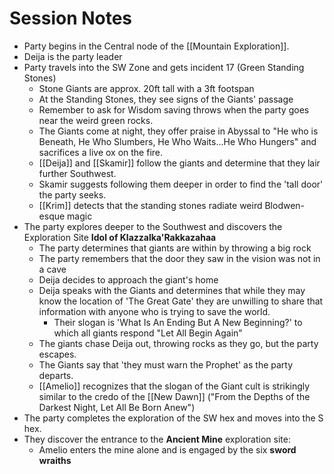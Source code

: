 # Session Notes
- Party begins in the Central node of the [[Mountain Exploration]].
- Deija is the party leader
- Party travels into the SW Zone and gets incident 17 (Green Standing Stones)
	- Stone Giants are approx. 20ft tall with a 3ft footspan
	- At the Standing Stones, they see signs of the Giants' passage
	- Remember to ask for Wisdom saving throws when the party goes near the weird green rocks.
	- The Giants come at night, they offer praise in Abyssal to "He who is Beneath, He Who Slumbers, He Who Waits...He Who Hungers" and sacrifices a live ox on the fire.
	- [[Deija]] and [[Skamir]] follow the giants and determine that they lair further Southwest.
	- Skamir suggests following them deeper in order to find the 'tall door' the party seeks.
	- [[Krim]] detects that the standing stones radiate weird Blodwen-esque magic
- The party explores deeper to the Southwest and discovers the Exploration Site **Idol of Klazzalka'Rakkazahaa**
	- The party determines that giants are within by throwing a big rock
	- The party remembers that the door they saw in the vision was not in a cave
	- Deija decides to approach the giant's home
	- Deija speaks with the Giants and determines that while they may know the location of 'The Great Gate' they are unwilling to share that information with anyone who is trying to save the world.
		- Their slogan is 'What Is An Ending But A New Beginning?' to which all giants respond "Let All Begin Again"
	- The giants chase Deija out, throwing rocks as they go, but the party escapes.
	- The Giants say that 'they must warn the Prophet' as the party departs.
	- [[Amelio]] recognizes that the slogan of the Giant cult is strikingly similar to the credo of the [[New Dawn]] ("From the Depths of the Darkest Night, Let All Be Born Anew")
- The party completes the exploration of the SW hex and moves into the S hex.
- They discover the entrance to the **Ancient Mine** exploration site:
	- Amelio enters the mine alone and is engaged by the six **sword wraiths**